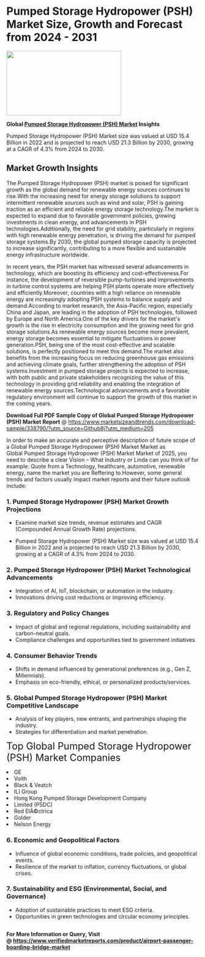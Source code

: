 <H1>Pumped Storage Hydropower (PSH) Market Size, Growth and Forecast from 2024 - 2031</H1><img class="aligncenter size-medium wp-image-584254" src="https://thirdeyenews.in/wp-content/uploads/2024/09/Global-Market-Research-300x168.jpeg" alt="" width="300" height="168" /><p><strong>Global&nbsp;<a href="https://www.marketsizeandtrends.com/download-sample/338790/?utm_source=Github8j?utm_medium=205">Pumped Storage Hydropower (PSH) Market</a> Insights</strong></p><p>Pumped Storage Hydropower (PSH) Market size was valued at USD 15.4 Billion in 2022 and is projected to reach USD 21.3 Billion by 2030, growing at a CAGR of 4.3% from 2024 to 2030.</p><p><h2>Market Growth Insights</h2> <p>The Pumped Storage Hydropower (PSH) market is poised for significant growth as the global demand for renewable energy sources continues to rise.With the increasing need for energy storage solutions to support intermittent renewable sources such as wind and solar, PSH is gaining traction as an efficient and reliable energy storage technology.The market is expected to expand due to favorable government policies, growing investments in clean energy, and advancements in PSH technologies.Additionally, the need for grid stability, particularly in regions with high renewable energy penetration, is driving the demand for pumped storage systems.By 2030, the global pumped storage capacity is projected to increase significantly, contributing to a more flexible and sustainable energy infrastructure worldwide.</p> <p>In recent years, the PSH market has witnessed several advancements in technology, which are boosting its efficiency and cost-effectiveness.For instance, the development of reversible pump-turbines and improvements in turbine control systems are helping PSH plants operate more effectively and efficiently.Moreover, countries with a high reliance on renewable energy are increasingly adopting PSH systems to balance supply and demand.According to market research, the Asia-Pacific region, especially China and Japan, are leading in the adoption of PSH technologies, followed by Europe and North America.One of the key drivers for the market's growth is the rise in electricity consumption and the growing need for grid storage solutions.As renewable energy sources become more prevalent, energy storage becomes essential to mitigate fluctuations in power generation.PSH, being one of the most cost-effective and scalable solutions, is perfectly positioned to meet this demand.The market also benefits from the increasing focus on reducing greenhouse gas emissions and achieving climate goals, further strengthening the adoption of PSH systems.Investment in pumped storage projects is expected to increase, with both public and private stakeholders recognizing the value of this technology in providing grid reliability and enabling the integration of renewable energy sources.Technological advancements and a favorable regulatory environment will continue to support the growth of this market in the coming years.</p> <p><span class=""><strong>Download Full PDF Sample Copy of Global Pumped Storage Hydropower (PSH) Market Report</strong> @ <a href="https://www.marketsizeandtrends.com/download-sample/338790/?utm_source=Github8j?utm_medium=205" target="_blank">https://www.marketsizeandtrends.com/download-sample/338790/?utm_source=Github8j?utm_medium=205</a></span></p><p>In order to make an accurate and perceptive description of future scope of a Global&nbsp;Pumped Storage Hydropower (PSH) Market Market as Global&nbsp;Pumped Storage Hydropower (PSH) Market Market of 2025, you need to describe a clear Vision &ndash; What Industry or Linda can you think of for example: Quote from a Technology, healthcare, automotive, renewable energy, name the market you are Reffering to.However, some general trends and factors usually impact market reports and their future outlook include:</p><h3>1.&nbsp;<strong>Pumped Storage Hydropower (PSH) Market Growth Projections</strong></h3><ul><li>Examine market size trends, revenue estimates and CAGR (Compounded Annual Growth Rate) projections.</li><li><p>Pumped Storage Hydropower (PSH) Market size was valued at USD 15.4 Billion in 2022 and is projected to reach USD 21.3 Billion by 2030, growing at a CAGR of 4.3% from 2024 to 2030.</p></li></ul><h3>2.&nbsp;<strong>Pumped Storage Hydropower (PSH) Market Technological Advancements</strong></h3><ul><li>Integration of AI, IoT, blockchain, or automation in the industry.</li><li>Innovations driving cost reductions or improving efficiency.</li></ul><h3>3.&nbsp;<strong>Regulatory and Policy Changes</strong></h3><ul><li>Impact of global and regional regulations, including sustainability and carbon-neutral goals.</li><li>Compliance challenges and opportunities tied to government initiatives.</li></ul><h3>4.&nbsp;<strong>Consumer Behavior Trends</strong></h3><ul><li>Shifts in demand influenced by generational preferences (e.g., Gen Z, Millennials).</li><li>Emphasis on eco-friendly, ethical, or personalized products/services.</li></ul><h3>5.&nbsp;<strong>Global Pumped Storage Hydropower (PSH) Market Competitive Landscape</strong></h3><ul><li>Analysis of key players, new entrants, and partnerships shaping the industry.</li><li>Strategies for differentiation and market penetration.</li></ul><p data-pm-slice="1 1 []"><span style="color: inherit; font-family: inherit; font-size: 25px;">Top Global Pumped Storage Hydropower (PSH) Market Companies</span></p><div class="" data-test-id=""><p><li>GE</li><li> Voith</li><li> Black & Veatch</li><li> ILI Group</li><li> Hong Kong Pumped Storage Development Company</li><li> Limited (PSDC)</li><li> Red ElÃ©ctrica</li><li> Golder</li><li> Nelson Energy</li></p></div><h3>6.&nbsp;<strong>Economic and Geopolitical Factors</strong></h3><ul><li>Influence of global economic conditions, trade policies, and geopolitical events.</li><li>Resilience of the market to inflation, currency fluctuations, or global crises.</li></ul><h3>7.&nbsp;<strong>Sustainability and ESG (Environmental, Social, and Governance)</strong></h3><ul><li>Adoption of sustainable practices to meet ESG criteria.</li><li>Opportunities in green technologies and circular economy principles.</li></ul><h2><strong style="font-size: 14px;">For More Information or Query, Visit @&nbsp;</strong><a style="background-color: #ffffff; font-size: 14px;" href="https://www.marketsizeandtrends.com/report/pumped-storage-hydropower-psh-market/" target="_blank">https://www.verifiedmarketreports.com/product/airport-passenger-boarding-bridge-market</a></h2>